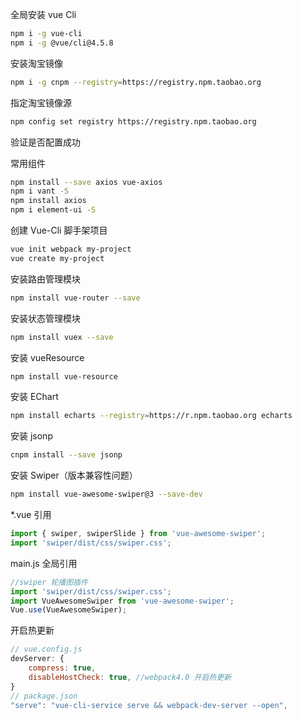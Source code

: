 全局安装 vue Cli

```bash
npm i -g vue-cli
npm i -g @vue/cli@4.5.8
```

安装淘宝镜像

```bash
npm i -g cnpm --registry=https://registry.npm.taobao.org
```

指定淘宝镜像源

```bash
npm config set registry https://registry.npm.taobao.org
```

验证是否配置成功

常用组件

```bash
npm install --save axios vue-axios
npm i vant -S
npm install axios
npm i element-ui -S
```

创建 Vue-Cli 脚手架项目

```bash
vue init webpack my-project
vue create my-project
```

安装路由管理模块

```bash
npm install vue-router --save
```

安装状态管理模块

```bash
npm install vuex --save
```

安装 vueResource

```bash
npm install vue-resource
```

安装 EChart

```bash
npm install echarts --registry=https://r.npm.taobao.org echarts
```

安装 jsonp

```bash
cnpm install --save jsonp
```

安装 Swiper（版本兼容性问题）

```bash
npm install vue-awesome-swiper@3 --save-dev
```

\*.vue 引用

```javascript
import { swiper, swiperSlide } from 'vue-awesome-swiper';
import 'swiper/dist/css/swiper.css';
```

main.js 全局引用

```javascript
//swiper 轮播图插件
import 'swiper/dist/css/swiper.css';
import VueAwesomeSwiper from 'vue-awesome-swiper';
Vue.use(VueAwesomeSwiper);
```

开启热更新

```js
// vue.config.js
devServer: {
    compress: true,
    disableHostCheck: true, //webpack4.0 开启热更新
}
// package.json
"serve": "vue-cli-service serve && webpack-dev-server --open",
```

